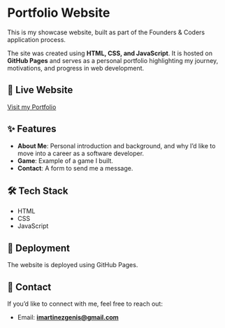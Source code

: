 # Portfolio Website

This is my showcase website, built as part of the Founders & Coders application process.  

The site was created using **HTML, CSS, and JavaScript**. It is hosted on **GitHub Pages** and serves as a personal portfolio highlighting my journey, motivations, and progress in web development.  

## 🔗 Live Website  
[Visit my Portfolio](https://ivon-martinez.github.io/Portfolio/)  

## ✨ Features  
- **About Me**: Personal introduction and background, and why I’d like to move into a career as a software developer.  
- **Game**: Example of a game I built.  
- **Contact**: A form to send me a message.  

## 🛠️ Tech Stack  
- HTML  
- CSS  
- JavaScript  

## 🚀 Deployment  
The website is deployed using GitHub Pages.  

## 📧 Contact  
If you’d like to connect with me, feel free to reach out:  
- Email: **imartinezgenis@gmail.com**
